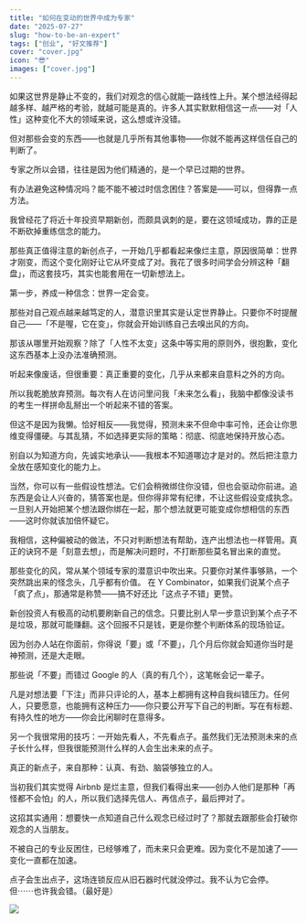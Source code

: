 ```yaml
---
title: "如何在变动的世界中成为专家"
date: "2025-07-27"
slug: "how-to-be-an-expert"
tags: ["创业", "好文推荐"]
cover: "cover.jpg"
icon: "😎"
images: ["cover.jpg"]
---
```

如果这世界是静止不变的，我们对观念的信心就能一路线性上升。某个想法经得起越多样、越严格的考验，就越可能是真的。许多人其实默默相信这一点——对「人性」这种变化不大的领域来说，这么想或许没错。



但对那些会变的东西——也就是几乎所有其他事物——你就不能再这样信任自己的判断了。



专家之所以会错，往往是因为他们精通的，是一个早已过期的世界。



有办法避免这种情况吗？能不能不被过时信念困住？答案是——可以，但得靠一点方法。



我曾经花了将近十年投资早期新创，而颇具讽刺的是，要在这领域成功，靠的正是不断砍掉重练信念的能力。



那些真正值得注意的新创点子，一开始几乎都看起来像烂主意，原因很简单：世界才刚变，而这个变化刚好让它从坏变成了对。我花了很多时间学会分辨这种「翻盘」，而这套技巧，其实也能套用在一切新想法上。



第一步，养成一种信念：世界一定会变。



那些对自己观点越来越笃定的人，潜意识里其实是认定世界静止。只要你不时提醒自己——「不是喔，它在变」，你就会开始训练自己去嗅出风的方向。



那该从哪里开始观察？除了「人性不太变」这条中等实用的原则外，很抱歉，变化这东西基本上没办法准确预测。



听起来像废话，但很重要：真正重要的变化，几乎从来都来自意料之外的方向。



所以我乾脆放弃预测。每次有人在访问里问我「未来怎么看」，我脑中都像没读书的考生一样拼命乱掰出一个听起来不错的答案。



但这不是因为我懒。恰好相反——我觉得，预测未来不但命中率可怜，还会让你思维变得僵硬。与其乱猜，不如选择更实际的策略：彻底、彻底地保持开放心态。



别自以为知道方向，先诚实地承认——我根本不知道哪边才是对的。然后把注意力全放在感知变化的能力上。



当然，你可以有一些假设性想法。它们会稍微绑住你没错，但也会驱动你前进。追东西是会让人兴奋的，猜答案也是。但你得非常有纪律，不让这些假设变成执念。
一旦别人开始把某个想法跟你绑在一起，那个想法就更可能变成你想相信的东西——这时你就该加倍怀疑它。



我相信，这种偏被动的做法，不只对判断想法有帮助，连产出想法也一样管用。真正的诀窍不是「刻意去想」，而是解决问题时，不打断那些莫名冒出来的直觉。



那些变化的风，常从某个领域专家的潜意识中吹出来。只要你对某件事够熟，一个突然跳出来的怪念头，几乎都有价值。
在 Y Combinator，如果我们说某个点子「疯了点」，那通常是称赞——搞不好还比「这点子不错」更赞。



新创投资人有极高的动机要刷新自己的信念。只要比别人早一步意识到某个点子不是垃圾，那就可能赚翻。这个回报不只是钱，更是你整个判断体系的现场验证。



因为创办人站在你面前，你得说「要」或「不要」，几个月后你就会知道你当时是神预测，还是大走眼。



那些说「不要」而错过 Google 的人（真的有几个），这笔帐会记一辈子。



凡是对想法要「下注」而非只评论的人，基本上都拥有这种自我纠错压力。任何人，只要愿意，也能拥有这种压力——你只要公开写下自己的判断。写在有标题、有持久性的地方——你会比闲聊时在意得多。



另一个我很常用的技巧：一开始先看人，不先看点子。虽然我们无法预测未来的点子长什么样，但我很能预测什么样的人会生出未来的点子。



真正的新点子，来自那种：认真、有劲、脑袋够独立的人。



当初我们其实觉得 Airbnb 是烂主意，但我们看得出来——创办人他们是那种「再怪都不会怕」的人，所以我们选择先信人、再信点子，最后押对了。



这招其实通用：想要快一点知道自己什么观念已经过时了？那就去跟那些会打破你观念的人当朋友。



不被自己的专业反困住，已经够难了，而未来只会更难。因为变化不是加速了——变化一直都在加速。



点子会生出点子，这场连锁反应从旧石器时代就没停过。我不认为它会停。
但⋯⋯也许我会错。（最好是）




![](https://prod-files-secure.s3.us-west-2.amazonaws.com/112d0858-5090-4d34-a606-b75eb8d65fd2/46476355-9cf3-4e99-9b7a-3531bc426380/1000202064.png?X-Amz-Algorithm=AWS4-HMAC-SHA256&X-Amz-Content-Sha256=UNSIGNED-PAYLOAD&X-Amz-Credential=ASIAZI2LB466SY2LS4S7%2F20250809%2Fus-west-2%2Fs3%2Faws4_request&X-Amz-Date=20250809T094555Z&X-Amz-Expires=3600&X-Amz-Security-Token=IQoJb3JpZ2luX2VjEH0aCXVzLXdlc3QtMiJGMEQCIH3bfZL%2Bpii4vkdajDM8f%2BptVT99xd8EjeZDhgIe2J23AiB62P%2BWJpm05fsu91TM41C%2FB9SH9zKQQvXpSl9O1KtttCqIBAi2%2F%2F%2F%2F%2F%2F%2F%2F%2F%2F8BEAAaDDYzNzQyMzE4MzgwNSIM2rFp7uAeRVFwU7ejKtwDS3%2BBey4EXnjtKnG5os61ggnT1zuz4b27n21rdojLgw%2FwVdBv8NqNjLrXsJDaNzAyUKzpkH62YtBqjpXpgqNkxS2RUAMElITRuQUK6Zs0EWn3Snksq2yXPcsAb%2FgU039CJOU76AXRFdVX%2FTKeLXjTXN%2BkLOowq9eI%2BmSzBbypE8kvRwddJe0Ojyx3vge%2BfyOuCzsewHPzXz5h8ozmyDgmbWn3pEH2kdDFh29Q3%2B1m7SCA2XO4Nfmzgox0OXTwkwo6bjjXr2IGStB8LJkpOlqMBLFif7hMxM%2BbaP2W5RJ0jJTwIkMvoUOwHVikW5W7%2FCYkWysn%2BmZICJGMILHeCoOsc5RJLH739nYMXl15MzW23n4CRodgxR1ZxjpUpRJ83UDkkx61pq2Gf5puaTt0BJXvthdxbyJjDATssQGU1blvxHyN%2FmNVrdRmUljJul75m1yKjxMuaTwGK9kndyZOeqLdsS5ICzDRNf6awA%2F5mSZPFfOMhdDl5c1Fx%2BeX1ZWSssrayMVf4nXccen5p8%2BIEzR3ITPMWaP850YG%2F1bHNQQRuZXdhs%2FW9EEiuplc5nlzPjQd8dTHvTBLbS0DmTBZPg%2FSDTp5bysTPGte1z%2BS3NAIyu09zu%2BZIpACg8pRpzYwyarbxAY6pgHvh%2BiuExve8dH8%2FhR3UtOrFWjv7avEXpXxcEvQKn%2FKg7UDl7qWuPzxl4woe3RKirj6I89tjbD%2BJGVdK5XljcYNJMd%2FS7OAwNsnMmgU6JSidzv2TpasQbHdBqEVV%2FBMBB3C%2BxPIQ8AWJ30NTngg1bONtGzavDW0FyQyWSAQimEfPZZummccOmFtDSbuNjGfVuMcqG6DFhX0DfB%2BJ9q2s%2BBgAvB8o7hL&X-Amz-Signature=62e1be6e7659aa42fa2982ec50de506c8132834be2ead5cc28d00b111e1b4644&X-Amz-SignedHeaders=host&x-amz-checksum-mode=ENABLED&x-id=GetObject)

